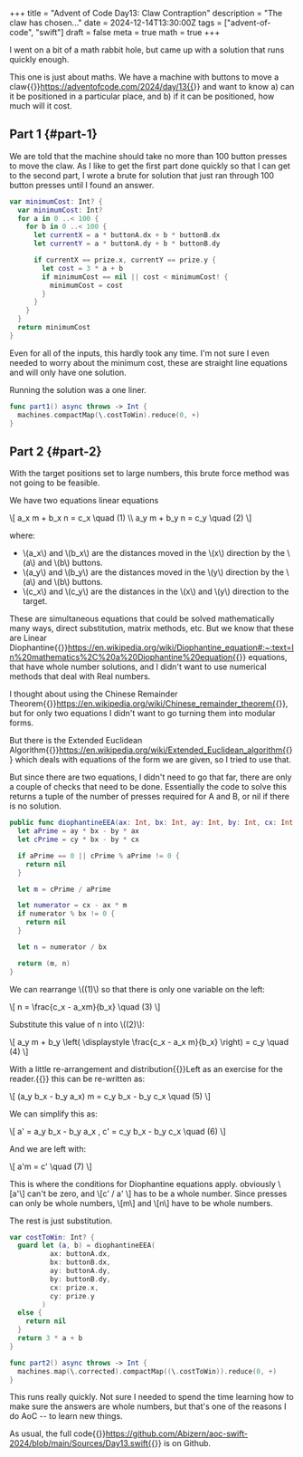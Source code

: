 +++
title = "Advent of Code Day13: Claw Contraption"
description = "The claw has chosen..."
date = 2024-12-14T13:30:00Z
tags = ["advent-of-code", "swift"]
draft = false
meta = true
math = true
+++

I went on a bit of a math rabbit hole, but came up with a solution that runs quickly enough.

This one is just about maths. We have a machine with buttons to move a claw{{<sidenote>}}https://adventofcode.com/2024/day/13{{</sidenote>}} and want to know a) can it be positioned in a particular place, and b) if it can be positioned, how much will it cost.


## Part 1 {#part-1}

We are told that the machine should take no more than 100 button presses to move the claw. As I like to get the first part done quickly so that I can get to the second part, I wrote a brute for solution that just ran through 100 button presses until I found an answer.

```swift
var minimumCost: Int? {
  var minimumCost: Int?
  for a in 0 ..< 100 {
    for b in 0 ..< 100 {
      let currentX = a * buttonA.dx + b * buttonB.dx
      let currentY = a * buttonA.dy + b * buttonB.dy

      if currentX == prize.x, currentY == prize.y {
        let cost = 3 * a + b
        if minimumCost == nil || cost < minimumCost! {
          minimumCost = cost
        }
      }
    }
  }
  return minimumCost
}
```

Even for all of the inputs, this hardly took any time. I'm not sure I even needed to worry about the minimum cost, these are straight line equations and will only have one solution.

Running the solution was a one liner.

```swift
func part1() async throws -> Int {
  machines.compactMap(\.costToWin).reduce(0, +)
}
```


## Part 2 {#part-2}

With the target positions set to large numbers, this brute force method was not going to be feasible.

We have two equations linear equations

\\[
a\_x m + b\_x n = c\_x \quad (1) \\\\
a\_y m + b\_y n = c\_y \quad (2)
\\]

where:

-   \\(a\_x\\) and \\(b\_x\\) are the distances moved in the \\(x\\) direction by the \\(a\\) and \\(b\\) buttons.
-   \\(a\_y\\) and \\(b\_y\\) are the distances moved in the \\(y\\) direction by the \\(a\\) and \\(b\\) buttons.
-   \\(c\_x\\) and \\(c\_y\\) are the distances in the \\(x\\) and \\(y\\) direction to the target.

These are simultaneous equations that could be solved mathematically many ways, direct substitution, matrix methods, etc. But we know that these are Linear Diophantine{{<sidenote>}}https://en.wikipedia.org/wiki/Diophantine_equation#:~:text=In%20mathematics%2C%20a%20Diophantine%20equation{{</sidenote>}} equations, that have whole number solutions, and I didn't want to use numerical methods that deal with Real numbers.

I thought about using the Chinese Remainder Theorem{{<sidenote>}}https://en.wikipedia.org/wiki/Chinese_remainder_theorem{{</sidenote>}}, but for only two equations I didn't want to go turning them into modular forms.

But there is the Extended Euclidean Algorithm{{<sidenote>}}https://en.wikipedia.org/wiki/Extended_Euclidean_algorithm{{</sidenote>}} which deals with equations of the form we are given, so I tried to use that.

But since there are two equations, I didn't need to go that far, there are only a couple of checks that need to be done. Essentially the code to solve this returns a tuple of the number of presses required for A and B, or nil if there is no solution.

```swift
public func diophantineEEA(ax: Int, bx: Int, ay: Int, by: Int, cx: Int, cy: Int) -> (m: Int, n: Int)? {
  let aPrime = ay * bx - by * ax
  let cPrime = cy * bx - by * cx

  if aPrime == 0 || cPrime % aPrime != 0 {
    return nil
  }

  let m = cPrime / aPrime

  let numerator = cx - ax * m
  if numerator % bx != 0 {
    return nil
  }

  let n = numerator / bx

  return (m, n)
}
```

We can rearrange \\((1)\\) so that there is only one variable on the left:

\\[
n = \frac{c\_x - a\_xm}{b\_x} \quad (3)
\\]

Substitute this value of n into \\((2)\\):

\\[ a\_y m + b\_y \left( \displaystyle \frac{c\_x - a\_x m}{b\_x} \right) = c\_y \quad (4) \\]

With a little re-arrangement and distribution{{<marginnote>}}Left as an exercise for the reader.{{</marginnote>}} this can be re-written as:

\\[ (a\_y b\_x - b\_y a\_x) m = c\_y b\_x - b\_y c\_x \quad (5) \\]

We can simplify this as:

\\[ a' = a\_y b\_x - b\_y a\_x , c' = c\_y b\_x - b\_y c\_x  \quad (6) \\]

And we are left with:

\\[ a'm = c' \quad (7) \\]

This is where the conditions for Diophantine equations apply. obviously \\[a'\\] can't be zero, and \\[c' / a' \\] has to be a whole number. Since presses can only be whole numbers, \\[m\\] and \\[n\\] have to be whole numbers.

The rest is just substitution.

```swift
var costToWin: Int? {
  guard let (a, b) = diophantineEEA(
          ax: buttonA.dx,
          bx: buttonB.dx,
          ay: buttonA.dy,
          by: buttonB.dy,
          cx: prize.x,
          cy: prize.y
        )
  else {
    return nil
  }
  return 3 * a + b
}

func part2() async throws -> Int {
  machines.map(\.corrected).compactMap((\.costToWin)).reduce(0, +)
}
```

This runs really quickly. Not sure I needed to spend the time learning how to make sure the answers are whole numbers, but that's one of the reasons I do AoC -- to learn new things.

As usual, the full code{{<sidenote>}}https://github.com/Abizern/aoc-swift-2024/blob/main/Sources/Day13.swift{{</sidenote>}} is on Github.
